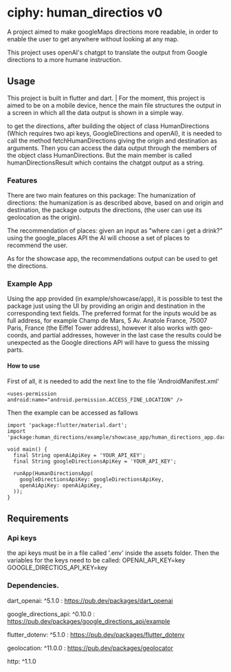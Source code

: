 # ciphy: human_directios v0

A project aimed to make googleMaps directions more readable, in order to enable the user to get anywhere without looking at any map.

This project uses openAI's chatgpt to translate the output from Google directions to a more humane instruction.

## Usage
This project is built in flutter and dart.
|
For the moment, this project is aimed to be on a mobile device, hence the main file structures the output in a screen in which all the data output is shown in a simple way.

to get the directions, after building the object of class HumanDirections (Which requires two api keys, GoogleDirections and openAI), it is needed to call the method fetchHumanDirections giving the origin and destination as arguments. Then you can access the data output through the members of the object class HumanDirections. But the main member is called humanDirectionsResult which contains the chatgpt output as a string.

### Features
There are two main features on this package:
The humanization of directions: the humanization is as described above, based on and origin and destination, the package outputs the directions, (the user can use its geolocation as the origin).

The recommendation of places: given an input as "where can i get a drink?" using the google_places API the AI will choose a set of places to recommend the user.

As for the showcase app, the recommendations output can be used to get the directions.

### Example App
Using the app provided (in example/showcase/app), it is possible to test the package just using the UI by providing an origin and destination in the corresponding text fields.
The preferred format for the inputs would be as full address, for example Champ de Mars, 5 Av. Anatole France, 75007 Paris, France (the Eiffel Tower address), however it also works with geo-coords, and partial addresses, however in the last case the results could be unexpected as the Google directions API will have to guess the missing parts.

#### How to use

First of all, it is needed to add the next line to the file 'AndroidManifest.xml'

```
<uses-permission android:name="android.permission.ACCESS_FINE_LOCATION" />
```

Then the example can be accessed as fallows


```
import 'package:flutter/material.dart';
import 'package:human_directions/example/showcase_app/human_directions_app.dart';

void main() {
  final String openAiApiKey = 'YOUR_API_KEY';
  final String googleDirectionsApiKey = 'YOUR_API_KEY';

  runApp(HumanDirectionsApp(
    googleDirectionsApiKey: googleDirectionsApiKey,
    openAiApiKey: openAiApiKey,
  ));
}

```

## Requirements
### Api keys
the api keys must be in a file called '.env' inside the assets folder.
Then the variables for the keys need to be called:
OPENAI_API_KEY=key
GOOGLE_DIRECTIOS_API_KEY=key
### Dependencies.
dart_openai: ^5.1.0 : https://pub.dev/packages/dart_openai

google_directions_api: ^0.10.0 : https://pub.dev/packages/google_directions_api/example

flutter_dotenv: ^5.1.0 : https://pub.dev/packages/flutter_dotenv

geolocation: ^11.0.0 : https://pub.dev/packages/geolocator

http:  ^1.1.0
